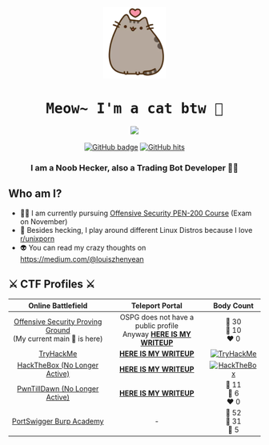 <p align="center">
  <img src="kitten.png">
</p>

<h1 align="center">
  <samp>
    <b>
      Meow~ I'm a cat btw 🐾
    </b>
  </samp>
</h1>
  
<p align="center">
  <img src = "https://github-readme-stats.vercel.app/api?username=zyairelai&show_icons=true&hide_border=true&theme=graywhite&include_all_commits=true&count_private=true" width = 460>
</p>
<p align="center">
  <a href="https://github.com/zyairelai?tab=repositories" target="_blank">
    <img src="https://img.shields.io/github/followers/zyairelai?color=green&logo=Github" alt="GitHub badge" /></a>
  <a href="https://github.com/zyairelai" target="_blank"><img alt="GitHub hits" src="https://img.shields.io/github/last-commit/zyairelai/zyairelai?label=profile%20updated&style=flat-square"></a>
</p>

<h3 align="center">I am a Noob Hecker, also a Trading Bot Developer 👨‍💻</h3>

## Who am I?
- 👨‍💻 I am currently pursuing [Offensive Security PEN-200 Course](https://www.offensive-security.com/pwk-oscp/) (Exam on November)
- 🔮 Besides hecking, I play around different Linux Distros because I love [r/unixporn](https://www.reddit.com/r/unixporn/)
- 👽 You can read my crazy thoughts on https://medium.com/@louiszhenyean 

## ⚔️ CTF Profiles ⚔️

<div align="center">
  
| Online Battlefield | Teleport Portal | Body Count | 
|:---:|:---:|:---:|
| [Offensive Security Proving Ground](https://www.offensive-security.com/labs/) <br> (My current main 🎯 is here) | OSPG does not have a public profile <br> Anyway [**HERE IS MY WRITEUP**](https://zyaire.notion.site/Proving-Grounds-Play-c1ad519dab414c9e94afcbf446dc1b39) | 💚 30 <br> 🧡 10 <br> ❤️ 0 |
| [TryHackMe](https://tryhackme.com/p/Zyaire) | [**HERE IS MY WRITEUP**](https://zyaire.notion.site/TryHackMe-a88bfec02bb8444f9c80a4a2a8c17a93) | <a href="https://tryhackme.com/p/Zyaire"><img src="https://tryhackme-badges.s3.amazonaws.com/Zyaire.png?3" alt="TryHackMe"></a> |
| [HackTheBox (No Longer Active)](https://app.hackthebox.com/profile/223593) | [**HERE IS MY WRITEUP**](https://zyaire.notion.site/Machines-9af09b80647448bd8a37da871bc7fecf) | <a href="https://www.hackthebox.eu/profile/223593"><img src="http://www.hackthebox.eu/badge/image/223593" alt="HackTheBox"></a> |
| [PwnTillDawn (No Longer Active)](https://online.pwntilldawn.com/Achievements/3175) | [**HERE IS MY WRITEUP**](https://zyaire.notion.site/PwnTillDawn-ad8f085a4a914bee9c62779d94896698) | 💚 11 <br> 🧡 6 <br> ❤️ 0 |
| [PortSwigger Burp Academy](https://portswigger.net/web-security/all-labs) | - | 💚 52 <br> 💙 31 <br> 💜 5 |
</div>
